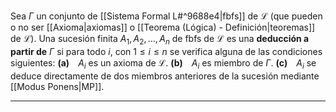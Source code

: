 Sea $\Gamma$ un conjunto de [[Sistema Formal L#^9688e4|fbfs]] de $\mathcal{L}$ (que pueden o no ser [[Axioma|axiomas]] o [[Teorema (Lógica) - Definición|teoremas]] de $\mathcal{L}$). Una sucesión finita $A_1, A_2, \dots, A_n$ de fbfs de $\mathcal{L}$ es una **deducción a partir de** $\Gamma$ si para todo $i$, con $1 \leq i \leq n$ se verifica alguna de las condiciones siguientes:
**(a)** $A_i$ es un axioma de $\mathcal{L}$.
**(b)** $A_i$ es miembro de $\Gamma$.
**(c)** $A_i$ se deduce directamente de dos miembros anteriores de la sucesión mediante [[Modus Ponens|MP]].
***